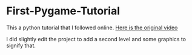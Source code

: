 # First-Pygame-Tutorial

This a python tutorial that I followed online. [Here is the original video](https://www.youtube.com/watch?v=AY9MnQ4x3zk)

I did slightly edit the project to add a second level and some graphics to signify that.

